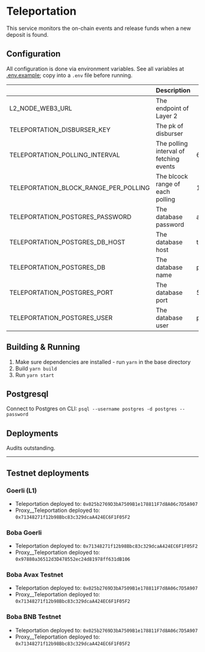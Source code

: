 # Teleportation

This service monitors the on-chain events and release funds when a new deposit is found.

## Configuration

All configuration is done via environment variables. See all variables at [.env.example](.env.example); copy into a `.env` file before running.

|                                       | Description                             | Default          |
|---------------------------------------|-----------------------------------------|------------------|
| L2_NODE_WEB3_URL                      | The endpoint of Layer 2                 |                  |
| TELEPORTATION_DISBURSER_KEY           | The pk of disburser                     |                  |
| TELEPORTATION_POLLING_INTERVAL        | The polling interval of fetching events | 60s              |
| TELEPORTATION_BLOCK_RANGE_PER_POLLING | The blcock range of each polling        | 1000             |
| TELEPORTATION_POSTGRES_PASSWORD       | The database password                   | abcdef           |
| TELEPORTATION_POSTGRES_DB_HOST        | The database host                       | teleportation_db |
| TELEPORTATION_POSTGRES_DB             | The database name                       | postgres         |
| TELEPORTATION_POSTGRES_PORT           | The database port                       | 5432             |
| TELEPORTATION_POSTGRES_USER           | The database user                       | postgres         |

## Building & Running

1. Make sure dependencies are installed - run `yarn` in the base directory
2. Build `yarn build`
3. Run `yarn start`

## Postgresql

Connect to Postgres on CLI:
`psql --username postgres -d postgres --password`


## Deployments

Audits outstanding.

---

## Testnet deployments

### Goerli (L1)
- Teleportation deployed to: `0x025b2769D3bA7509B1e178811F7d8A06c7D5A907`
- Proxy__Teleportation deployed to: `0x71348271f12b98Bbc83c329dcaA424EC6F1F05F2`

### Boba Goerli
- Teleportation deployed to: `0x71348271f12b98Bbc83c329dcaA424EC6F1F05F2`
- Proxy__Teleportation deployed to: `0x97880a36512d3D478552ec24d81978ff631dB106`

### Boba Avax Testnet
- Teleportation deployed to: `0x025b2769D3bA7509B1e178811F7d8A06c7D5A907`
- Proxy__Teleportation deployed to: `0x71348271f12b98Bbc83c329dcaA424EC6F1F05F2`

### Boba BNB Testnet
- Teleportation deployed to: `0x025b2769D3bA7509B1e178811F7d8A06c7D5A907`
- Proxy__Teleportation deployed to: `0x71348271f12b98Bbc83c329dcaA424EC6F1F05F2`
